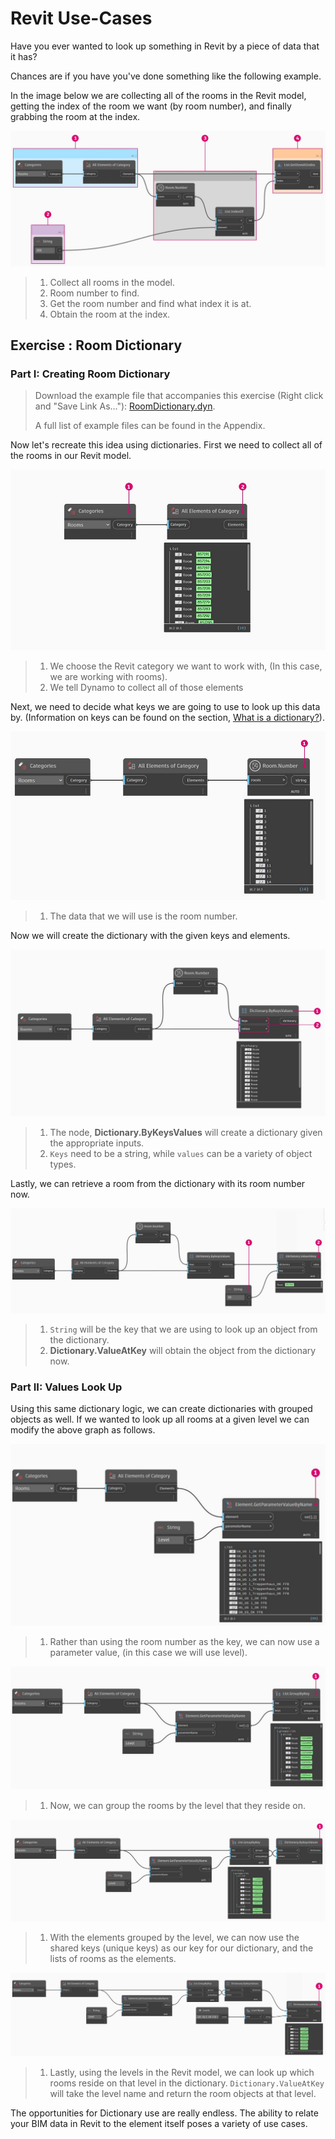 # Revit Use-Cases

Have you ever wanted to look up something in Revit by a piece of data that it has?

Chances are if you have you've done something like the following example.

In the image below we are collecting all of the rooms in the Revit model, getting the index of the room we want (by room number), and finally grabbing the room at the index.

![](<../../.gitbook/assets/dictionary - collect room in revit model.jpg>)

> 1. Collect all rooms in the model.
> 2. Room number to find.
> 3. Get the room number and find what index it is at.
> 4. Obtain the room at the index.

## Exercise : Room Dictionary

### Part I: Creating Room Dictionary

> Download the example file that accompanies this exercise (Right click and "Save Link As..."): [RoomDictionary.dyn](https://github.com/h-iL/ForkedDynamoPrimerReorganized/blob/main/09\_Dictionaries/datasets/9-4\_roomDictionary.dyn).&#x20;
>
> A full list of example files can be found in the Appendix.

Now let's recreate this idea using dictionaries. First we need to collect all of the rooms in our Revit model.

![](<../../.gitbook/assets/dictionary - exercise I - 01.jpg>)

> 1. We choose the Revit category we want to work with, (In this case, we are working with rooms).
> 2. We tell Dynamo to collect all of those elements

Next, we need to decide what keys we are going to use to look up this data by. (Information on keys can be found on the section, [What is a dictionary?](9-1\_what-is-a-dictionary.md)).

![](<../../.gitbook/assets/dictionary - exercise I - 02.jpg>)

> 1. The data that we will use is the room number.

Now we will create the dictionary with the given keys and elements.

![](<../../.gitbook/assets/dictionary - exercise I - 03.jpg>)

> 1. The node, **Dictionary.ByKeysValues** will create a dictionary given the appropriate inputs.
> 2. `Keys` need to be a string, while `values` can be a variety of object types.

Lastly, we can retrieve a room from the dictionary with its room number now.

![](<../../.gitbook/assets/dictionary - exercise I - 04.jpg>)

> 1. `String` will be the key that we are using to look up an object from the dictionary.
> 2. **Dictionary.ValueAtKey** will obtain the object from the dictionary now.

### Part II: Values Look Up

Using this same dictionary logic, we can create dictionaries with grouped objects as well. If we wanted to look up all rooms at a given level we can modify the above graph as follows.

![](<../../.gitbook/assets/dictionary - exercise II - 01.jpg>)

> 1. Rather than using the room number as the key, we can now use a parameter value, (in this case we will use level).

![](<../../.gitbook/assets/dictionary - exercise II - 02.jpg>)

> 1. Now, we can group the rooms by the level that they reside on.

![](<../../.gitbook/assets/dictionary - exercise II - 03.jpg>)

> 1. With the elements grouped by the level, we can now use the shared keys (unique keys) as our key for our dictionary, and the lists of rooms as the elements.

![](<../../.gitbook/assets/dictionary - exercise II - 04.jpg>)

> 1. Lastly, using the levels in the Revit model, we can look up which rooms reside on that level in the dictionary. `Dictionary.ValueAtKey` will take the level name and return the room objects at that level.

The opportunities for Dictionary use are really endless. The ability to relate your BIM data in Revit to the element itself poses a variety of use cases.

